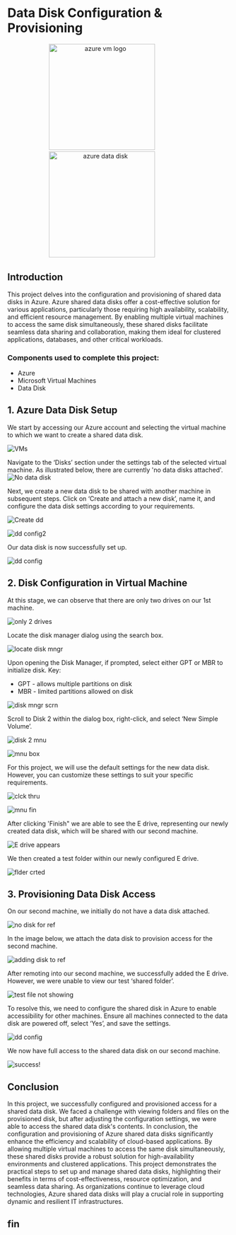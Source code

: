# Data Disk Configuration & Provisioning

<div align="center">
  <img src="https://regroove.ca/stellark/wp-content/uploads/sites/3/2021/02/icon_1.0.1358.2031.png" height="240" alt="azure vm logo"  />
  <img width="72" />
  <img src="https://imgur.com/GiupieX.png" height="240" alt="azure data disk"  />
  <img width="72" />
</div>

## Introduction
This project delves into the configuration and provisioning of shared data disks in Azure. Azure shared data disks offer a cost-effective solution for various applications, particularly those requiring high availability, scalability, and efficient resource management. By enabling multiple virtual machines to access the same disk simultaneously, these shared disks facilitate seamless data sharing and collaboration, making them ideal for clustered applications, databases, and other critical workloads.

### Components used to complete this project:
- Azure
- Microsoft Virtual Machines
- Data Disk 

## 1. Azure Data Disk Setup

We start by accessing our Azure account and selecting the virtual machine to which we want to create a shared data disk.

![VMs](https://imgur.com/1UN3JPM.jpg) 

Navigate to the ‘Disks’ section under the settings tab of the selected virtual machine. As illustrated below, there are currently 'no data disks attached'.
![No data disk](https://imgur.com/ag3mxOq.jpg) 

Next, we create a new data disk to be shared with another machine in subsequent steps. Click on ‘Create and attach a new disk’, name it, and configure the data disk settings according to your requirements.

![Create dd](https://imgur.com/TX2lJ8M.jpg) 

![dd config2](https://imgur.com/b4seliH.jpg) 

Our data disk is now successfully set up.

![dd config](https://imgur.com/IzOSf24.jpg) 

## 2. Disk Configuration in Virtual Machine

At this stage, we can observe that there are only two drives on our 1st machine.

![only 2 drives](https://imgur.com/8zJ3rAU.jpg) 

Locate the disk manager dialog using the search box.

![locate disk mngr](https://imgur.com/KpBiw51.jpg) 

Upon opening the Disk Manager, if prompted, select either GPT or MBR to initialize disk.
Key:
 * GPT - allows multiple partitions on disk
 * MBR - limited partitions allowed on disk

![disk mngr scrn](https://imgur.com/FP4Sb23.jpg) 

Scroll to Disk 2 within the dialog box, right-click, and select ‘New Simple Volume’.

![disk 2 mnu](https://imgur.com/nIxywwK.jpg)  

![mnu box](https://imgur.com/NHr7iPU.jpg)  

For this project, we will use the default settings for the new data disk. However, you can customize these settings to suit your specific requirements.

![clck thru](https://imgur.com/N4WEGyQ.jpg) 

![mnu fin](https://imgur.com/r8buBth.jpg) 

After clicking 'Finish" we are able to see the E drive, representing our newly created data disk, which will be shared with our second machine.

![E drive appears](https://imgur.com/ECwqHPc.jpg) 

We then created a test folder within our newly configured E drive.

![flder crted](https://imgur.com/eBdKQGs.jpg) 

## 3. Provisioning Data Disk Access 

On our second machine, we initially do not have a data disk attached.

![no disk for ref](https://imgur.com/EXk3amS.jpg) 

In the image below, we attach the data disk to provision access for the second machine.

![adding disk to ref](https://imgur.com/mcgPae6.jpg) 

After remoting into our second machine, we successfully added the E drive. However, we were unable to view our test ‘shared folder’.

![test file not showing](https://imgur.com/zCbwlTF.jpg) 

To resolve this, we need to configure the shared disk in Azure to enable accessibility for other machines. Ensure all machines connected to the data disk are powered off, select ‘Yes’, and save the settings.

![dd config](https://imgur.com/0shl20T.jpg) 

We now have full access to the shared data disk on our second machine.

![success!](https://imgur.com/zKYEY4w.jpg) 

## Conclusion 
In this project, we successfully configured and provisioned access for a shared data disk. We faced a challenge with viewing folders and files on the provisioned disk, but after adjusting the configuration settings, we were able to access the shared data disk's contents. In conclusion, the configuration and provisioning of Azure shared data disks significantly enhance the efficiency and scalability of cloud-based applications. By allowing multiple virtual machines to access the same disk simultaneously, these shared disks provide a robust solution for high-availability environments and clustered applications. This project demonstrates the practical steps to set up and manage shared data disks, highlighting their benefits in terms of cost-effectiveness, resource optimization, and seamless data sharing. As organizations continue to leverage cloud technologies, Azure shared data disks will play a crucial role in supporting dynamic and resilient IT infrastructures.

## fin

